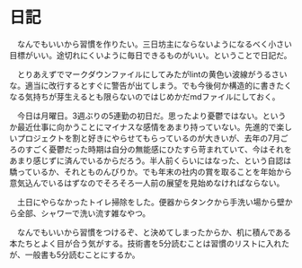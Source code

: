 # 日記

　なんでもいいから習慣を作りたい。三日坊主にならないようになるべく小さい目標がいい。途切れにくいように毎日できるものがいい。ということで日記だ。

　とりあえずでマークダウンファイルにしてみたがlintの黄色い波線がうるさいな。適当に改行するとすぐに警告が出てしまう。でも今後何か構造的に書きたくなる気持ちが芽生えるとも限らないのではじめかだmdファイルにしておく。

　今日は月曜日。3週ぶりの5連勤の初日だ。思ったより憂鬱ではない。というか最近仕事に向かうことにマイナスな感情をあまり持っていない。先進的で楽しいプロジェクトを割と好きにやらせてもらっているのが大きいが、去年の7月ごろのすごく憂鬱だった時期は自分の無能感にひたすら苛まれていて、今はそれをあまり感じずに済んでいるからだろう。半人前くらいにはなった、という自認は驕っているか、それとものんびりか。でも年末の社内の賞を取ることを年始から意気込んでいるはずなのでそろそろ一人前の展望を見始めなければならない。

　土日にやらなかったトイレ掃除をした。便器からタンクから手洗い場から壁から全部、シャワーで洗い流す雑なやつ。

　なんでもいいから習慣をつけるぞ、と決めてしまったからか、机に積んである本たちとよく目が合う気がする。技術書を5分読むことは習慣のリストに入れたが、一般書も5分読むことにするか。
